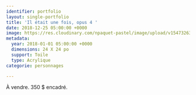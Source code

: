 ```yaml
---
identifier: portfolio
layout: single-portfolio
title: 'Il était une fois, opus 4 '
date: 2018-12-25 05:00:00 +0000
image: https://res.cloudinary.com/npaquet-pastel/image/upload/v1547326354/44155148_2187643108171591_3476609334136274944_n.jpg
metadata:
  year: 2018-01-01 05:00:00 +0000
  dimensions: 24 X 24 po
  support: Toile
  type: Acrylique
categorie: personnages

---
```

À vendre. 350 $ encadré.